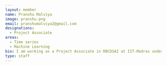 ```yaml
---
layout: member
name: Pranshu Malviya
image: pranshu.png
email: pranshumalviya2@gmail.com
designations: 
  - Project Associate
areas:
  - Time series
  - Machine Learning
bio: I am working as a Project Associate in RBCDSAI at IIT-Madras under the guidance of Prof. Balaraman Ravindran. I completed my BTech course (2014-2018) in the Dept. of CSE from IIIT-Bhubaneswar where my thesis involved optimization of low-level parameters in Hadoop. My current project is in collaboration with Applied Materials and it involves modeling states in the given time-series data. 
type: staff
---
```

